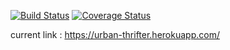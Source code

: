 [![Build Status](https://travis-ci.com/leelightman/urban-thrifter.svg?branch=main&service=github)](https://travis-ci.com/leelightman/urban-thrifter) [![Coverage Status](https://coveralls.io/repos/github/leelightman/urban-thrifter/badge.svg?branch=main&service=github)](https://coveralls.io/github/leelightman/urban-thrifter?branch=main&service=github)

current link : https://urban-thrifter.herokuapp.com/

